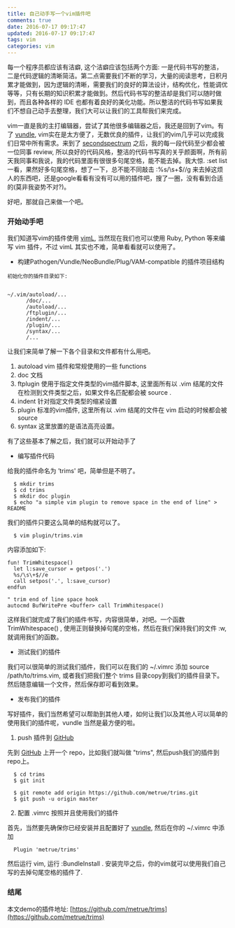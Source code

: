 ```yaml
---
title: 自己动手写一个vim插件吧
comments: true
date: 2016-07-17 09:17:47
updated: 2016-07-17 09:17:47
tags: vim
categories: vim
---
```


每一个程序员都应该有洁癖, 这个洁癖应该包括两个方面:
一是代码书写的整洁，二是代码逻辑的清晰简洁。第二点需要我们不断的学习，大量的阅读思考，日积月累才能做到，因为逻辑的清晰，需要我们的良好的算法设计，结构优化，性能调优等等，只有长期的知识积累才能做到。然后代码书写的整洁却是我们可以随时做到，而且各种各样的
IDE
也都有着良好的美化功能。所以整洁的代码书写如果我们不想自己动手去整理，我们大可以让我们的工具帮我们来完成。

vim一直是我的主打编辑器，尝试了其他很多编辑器之后，我还是回到了vim。有了
[vundle](https://github.com/VundleVim/Vundle.vim),
vim实在是太方便了，无数优良的插件，让我们的vim几乎可以完成我们日常中所有需求。来到了 [secondspectrum](secondspectrum.com)
之后，我的每一段代码至少都会被一位同事 review,
所以良好的代码风格，整洁的代码书写真的关乎颜面啊，所有前天我同事和我说，我的代码里面有很很多句尾空格，能不能去掉。我大惊.
 :set list
一看，果然好多句尾空格，想了一下，总不能不同敲击 :%s/\s+$//g 来去掉这烦人的东西吧，还是google看看有没有可以用的插件吧，搜了一圈，没有看到合适的(莫非我姿势不对?)。

好吧，那就自己来做一个吧。

### 开始动手吧
我们知道写vim的插件使用
[vimL](https://en.wikipedia.org/wiki/Vim_(text_editor)#Vim_script), 当然现在我们也可以使用 Ruby, Python 等来编写 vim 插件，不过 vimL 其实也不难，简单看看就可以使用了。

* 构建Pathogen/Vundle/NeoBundle/Plug/VAM-compatible 的插件项目结构

```
初始化你的插件目录如下:
```

```

~/.vim/autoload/...
      /doc/...
      /autoload/...
      /ftplugin/...
      /indent/...
      /plugin/...
      /syntax/...
      /...

```

让我们来简单了解一下各个目录和文件都有什么用吧。

1. autoload
vim 插件和常规使用的一些 functions
2. doc
文档
3. ftplugin
使用于指定文件类型的vim插件脚本, 这里面所有以 .vim  结尾的文件在检测到文件类型之后，如果文件名匹配都会被  source .
4. indent
针对指定文件类型的缩紧设置
5. plugin
标准的vim插件, 这里所有以  .vim  结尾的文件在 vim 启动的时候都会被  source
6. syntax
这里放置的是语法高亮设置。

有了这些基本了解之后，我们就可以开始动手了

* 编写插件代码

给我的插件命名为 ’trims' 吧，简单但是不明了。

```
  $ mkdir trims
  $ cd trims
  $ mkdir doc plugin
  $ echo "a simple vim plugin to remove space in the end of line" > README
```

我们的插件只要这么简单的结构就可以了。

```
  $ vim plugin/trims.vim
```

内容添加如下:

```
fun! TrimWhitespace()
  let l:save_cursor = getpos('.')
  %s/\s\+$//e
  call setpos('.', l:save_cursor)
endfun

" trim end of line space hook
autocmd BufWritePre <buffer> call TrimWhitespace()
```

这样我们就完成了我们的插件书写，内容很简单，对吧。一个函数  TrimWhitespace() , 使用正则替换掉句尾的空格，然后在我们保持我们的文件 :w, 就调用我们的函数。

* 测试我们的插件

我们可以很简单的测试我们插件，我们可以在我们的  ~/.vimrc  添加  source /path/to/trims.vim, 或者我们把我们整个 trims 目录copy到我们的插件目录下。然后随意编辑一个文件，然后保存即可看到效果。

* 发布我们的插件

写好插件，我们当然希望可以帮助到其他人喽，如何让我们以及其他人可以简单的使用我们的插件呢，vundle 当然是最方便的啦。

1. push 插件到 [GitHub](https://github.com)

先到  [GitHub](https://github.com) 上开一个 repo，比如我们就叫做 "trims", 然后push我们的插件到repo上。

```
  $ cd trims
  $ git init

  $ git remote add origin https://github.com/metrue/trims.git
  $ git push -u origin master
```

2. 配置 .vimrc 按照并且使用我们的插件

首先，当然要先确保你已经安装并且配置好了
[vundle](https://github.com/VundleVim/Vundle.vim), 然后在你的  ~/.vimrc  中添加

```
  Plugin 'metrue/trims'
```

然后运行 vim, 运行  :BundleInstall . 安装完毕之后，你的vim就可以使用我们自己写的去掉句尾空格的插件了.

### 结尾
本文demo的插件地址:
[https://github.com/metrue/trims](https://github.com/metrue/trims)

